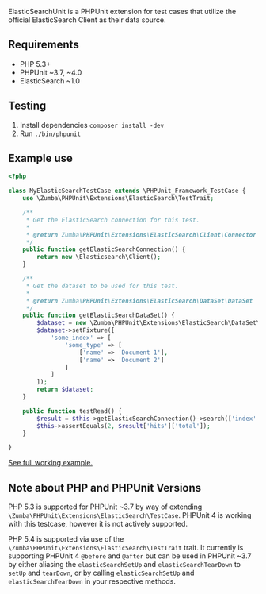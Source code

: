 ElasticSearchUnit is a PHPUnit extension for test cases that utilize the official ElasticSearch Client as their data source.

## Requirements

* PHP 5.3+
* PHPUnit ~3.7, ~4.0
* ElasticSearch ~1.0

## Testing

1. Install dependencies `composer install -dev`
1. Run `./bin/phpunit`

## Example use

```php
<?php

class MyElasticSearchTestCase extends \PHPUnit_Framework_TestCase {
	use \Zumba\PHPUnit\Extensions\ElasticSearch\TestTrait;

	/**
	 * Get the ElasticSearch connection for this test.
	 *
	 * @return Zumba\PHPUnit\Extensions\ElasticSearch\Client\Connector
	 */
	public function getElasticSearchConnection() {
		return new \Elasticsearch\Client();
	}

	/**
	 * Get the dataset to be used for this test.
	 *
	 * @return Zumba\PHPUnit\Extensions\ElasticSearch\DataSet\DataSet
	 */
	public function getElasticSearchDataSet() {
		$dataset = new \Zumba\PHPUnit\Extensions\ElasticSearch\DataSet\DataSet($this->getElasticSearchConnection());
		$dataset->setFixture([
			'some_index' => [
				'some_type' => [
					['name' => 'Document 1'],
					['name' => 'Document 2']
				]
			]
		]);
		return $dataset;
	}

	public function testRead() {
		$result = $this->getElasticSearchConnection()->search(['index' => 'some_index']);
		$this->assertEquals(2, $result['hits']['total']);
	}

}
```

[See full working example.](https://github.com/zumba/elasticsearchunit/blob/master/examples/PizzaTraitTest.php)

## Note about PHP and PHPUnit Versions

PHP 5.3 is supported for PHPUnit ~3.7 by way of extending `\Zumba\PHPUnit\Extensions\ElasticSearch\TestCase`. PHPUnit 4 is working with this testcase, however it is not actively supported.

PHP 5.4 is supported via use of the `\Zumba\PHPUnit\Extensions\ElasticSearch\TestTrait` trait. It currently is supporting PHPUnit 4 `@before` and `@after` but can be used in PHPUnit ~3.7 by either aliasing the `elasticSearchSetUp` and `elasticSearchTearDown` to `setUp` and `tearDown`, or by calling `elasticSearchSetUp` and `elasticSearchTearDown` in your respective methods.
